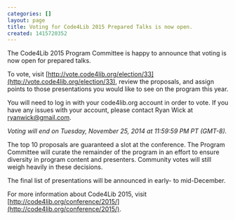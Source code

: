 ```yaml
---
categories: []
layout: page
title: Voting for Code4Lib 2015 Prepared Talks is now open.
created: 1415720352
---
```

The Code4Lib 2015 Program Committee is happy to announce that voting is now open for prepared talks.
 
To vote, visit [http://vote.code4lib.org/election/33](http://vote.code4lib.org/election/33), review the proposals, and assign points to those presentations you would like to see on the program this year.
 
You will need to log in with your code4lib.org account in order to vote. If you have any issues with your account, please contact Ryan Wick at ryanwick@gmail.com.
 
*Voting will end on Tuesday, November 25, 2014 at 11:59:59 PM PT (GMT-8).*
 
The top 10 proposals are guaranteed a slot at the conference. The Program Committee will curate the remainder of the program in an effort to ensure diversity in program content and presenters. Community votes will still weigh heavily in these decisions.

The final list of presentations will be announced in early- to mid-December.
 
For more information about Code4Lib 2015, visit
[http://code4lib.org/conference/2015/](http://code4lib.org/conference/2015/).
